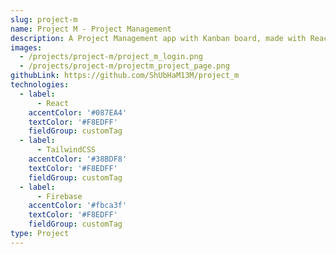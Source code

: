 ```yaml
---
slug: project-m
name: Project M - Project Management
description: A Project Management app with Kanban board, made with Reactjs and Firebase.
images:
  - /projects/project-m/project_m_login.png
  - /projects/project-m/projectm_project_page.png
githubLink: https://github.com/ShUbHaM13M/project_m
technologies:
  - label:
      - React
    accentColor: '#087EA4'
    textColor: '#F8EDFF'
    fieldGroup: customTag
  - label:
      - TailwindCSS
    accentColor: '#38BDF8'
    textColor: '#F8EDFF'
    fieldGroup: customTag
  - label:
      - Firebase
    accentColor: '#fbca3f'
    textColor: '#F8EDFF'
    fieldGroup: customTag
type: Project
---
```

